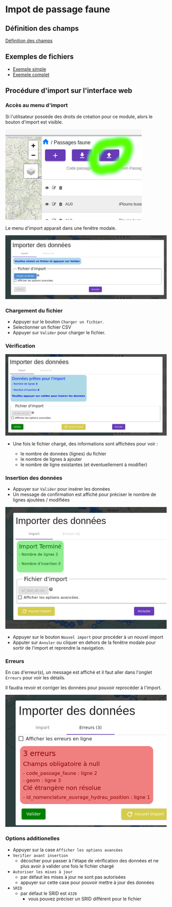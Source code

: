 # Impot de passage faune

## Définition des champs

[Définition des champs](./import_description_champs.md)

## Exemples de fichiers

- [Exemple simple](/backend/gn_modulator/tests/import_test/pf_simple.csv)
- [Exemple complet](/backend/gn_modulator/tests/import_test/pf_complet.csv)
## Procédure d'import sur l'interface web

### Accès au menu d'import

Si l'utilisateur possède des droits de création pour ce module, alors le bouton d'import est visible.

![Bouton d'import](img/boutton_import.png)

Le menu d'import apparait dans une fenêtre modale.

![Menu d'import](img/menu_import.png)

### Chargement du fichier

- Appuyer sur le bouton `Charger un fichier`.
- Selectionner un fichier CSV
- Appuyer sur `Valider` pour charger le fichier.

### Vérification

![Validation de l'import](img/validation_import.png)

- Une fois le fichier chargé, des informations sont affichées pour voir :

  - le nombre de données (lignes) du fichier
  - le nombre de lignes à ajouter
  - le nombre de ligne existantes (et éventuellement à modifier)

### Insertion des données

- Appuyer sur `Valider` pour insérer les données
- Un message de confirmation est affiché pour préciser le nombre de lignes ajoutées / modifiées

![Validation de l'import](img/fin_import.png)

- Appuyer sur le bouton `Nouvel import` pour procéder à un nouvel import
- Apputer sur `Annuler` ou cliquer en dehors de la fenêtre modale pour sortir de l'import et reprendre la navigation.

### Erreurs

En cas d'erreur(s), un message est affiché et il faut aller dans l'onglet `Erreurs` pour voir les détails.

Il faudra revoir et corriger les données pour pouvoir reprocéder à l'import.

![Validation de l'import](img/erreur_import.png)

### Options additionelles

- Appuyer sur la case `Afficher les options avancées`
- `Verifier avant insertion`
  - décocher pour passer à l'étape de vérification des données et ne plus avoir à valider une fois le fichier chargé
- `Autoriser les mises à jour`
  - par défaut les mises à jour ne sont pas autorisées
  - appuyer sur cette case pour pouvoir mettre à jour des données
- `SRID`
  - par défaut le SRID est `4326`
    - vous pouvez préciser un SRID différent pour le fichier
